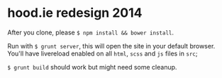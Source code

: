 # hood.ie redesign 2014

After you clone, please `$ npm install && bower install`.

Run with `$ grunt server`, this will open the site in your default browser. You'll have livereload enabled on all `html`, `scss` and `js` files in `src`;

`$ grunt build` should work but might need some cleanup.
